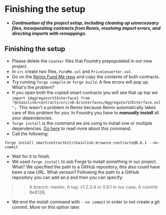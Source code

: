 # Finishing the setup
- ***Continuation of the project setup, including cleaning up unnecessary files, incorporating contracts from Remix, resolving import errors, and directing imports with remappings.***

## Finishing the setup
- Please delete the `Counter` files that Foundry prepopulated in our new project.
- In `src` create two files, `FundMe.sol` and `PriceConverter.sol`.
- Go on the [Remix Fund Me repo](https://github.com/Cyfrin/remix-fund-me-f23) and copy the contents of both contracts.
- Try running `forge compile` or `forge build`. A few errors will pop up. What's the problem?
- If you open both the copied smart contracts you will see that up top we `import {AggregatorV3Interface} from "@chainlink/contracts/src/v0.8/interfaces/AggregatorV3Interface.sol";`. This wasn't a problem in Remix because Remix automatically takes care of this problem for you. In Foundry you have to ***manually install*** all your dependencies.
- `forge install` is the command we are using to install one or multiple dependencies. [Go here](https://book.getfoundry.sh/reference/cli/forge/install?highlight=install#forge-install) to read more about this command.
- Call the following:

```
forge install smartcontractkit/chainlink-brownie-contracts@0.6.1 --no-commit
```

- Wait for it to finish.
- We used `forge install` to ask Forge to install something in our project. What? We specified the path to a GitHub repository, this also could have been a raw URL. What version? Following the path to a GitHub repository you can add an `@` and then you can specify:

>> A branch: master;
>> A tag: v1.2.3.4 or 0.6.1 in our case;
>> A commit: 8e8128;

- We end the install command with `--no commit` in order to not create a git commit. More on this option later.

